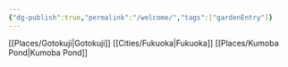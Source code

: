 ```yaml
---
{"dg-publish":true,"permalink":"/welcome/","tags":["gardenEntry"]}
---
```


[[Places/Gotokuji\|Gotokuji]]
[[Cities/Fukuoka\|Fukuoka]]
[[Places/Kumoba Pond\|Kumoba Pond]]


